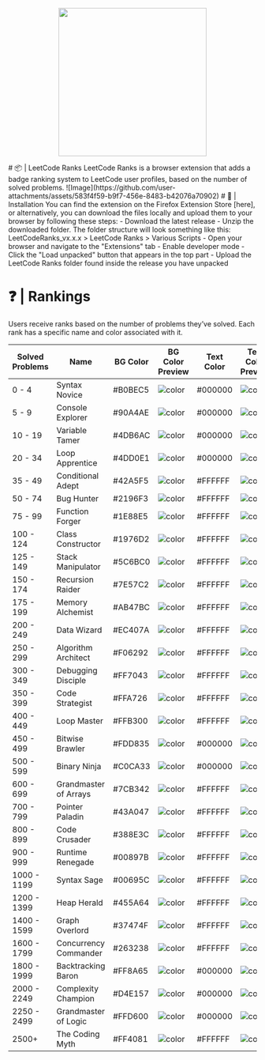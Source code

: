 <p align="center">
  <img height="300" src="https://github.com/user-attachments/assets/f2a5c966-0eef-463e-8b5c-32335320d6b0" />
</p>
# 📦 | LeetCode Ranks
LeetCode Ranks is a browser extension that adds a badge ranking system to LeetCode user profiles, based on the number of solved problems.
![Image](https://github.com/user-attachments/assets/583f4f59-b9f7-456e-8483-b42076a70902)
# 🚀 | Installation
You can find the extension on the Firefox Extension Store [here], or alternatively, you can download the files locally and upload them to your browser by following these steps:
- Download the latest release
- Unzip the downloaded folder. The folder structure will look something like this: LeetCodeRanks_vx.x.x > LeetCode Ranks > Various Scripts 
- Open your browser and navigate to the "Extensions" tab
- Enable developer mode
- Click the "Load unpacked" button that appears in the top part
- Upload the LeetCode Ranks folder found inside the release you have unpacked

# ❓ | Rankings
Users receive ranks based on the number of problems they’ve solved.
Each rank has a specific name and color associated with it.

| Solved Problems     | Name                      | BG Color   | BG Color Preview                                        | Text Color | Text Color Preview
| ------------------- | ------------------------- | ---------- | ------------------------------------------------------- |------------|-------------------|
| 0 - 4               | Syntax Novice             | #B0BEC5    | ![color](https://placehold.co/100x20/B0BEC5/B0BEC5.png) | #000000 | ![color](https://placehold.co/100x20/000000/000000.png)
| 5 - 9               | Console Explorer          | #90A4AE    | ![color](https://placehold.co/100x20/90A4AE/90A4AE.png) | #000000 | ![color](https://placehold.co/100x20/000000/000000.png)
| 10 - 19             | Variable Tamer            | #4DB6AC    | ![color](https://placehold.co/100x20/4DB6AC/4DB6AC.png) | #000000 | ![color](https://placehold.co/100x20/000000/000000.png)
| 20 - 34             | Loop Apprentice           | #4DD0E1    | ![color](https://placehold.co/100x20/4DD0E1/4DD0E1.png) | #000000 | ![color](https://placehold.co/100x20/000000/000000.png)
| 35 - 49             | Conditional Adept         | #42A5F5    | ![color](https://placehold.co/100x20/42A5F5/42A5F5.png) | #FFFFFF | ![color](https://placehold.co/100x20/FFFFFF/FFFFFF.png)
| 50 - 74             | Bug Hunter                | #2196F3    | ![color](https://placehold.co/100x20/2196F3/2196F3.png) | #FFFFFF | ![color](https://placehold.co/100x20/FFFFFF/FFFFFF.png)
| 75 - 99             | Function Forger           | #1E88E5    | ![color](https://placehold.co/100x20/1E88E5/1E88E5.png) | #FFFFFF | ![color](https://placehold.co/100x20/FFFFFF/FFFFFF.png)
| 100 - 124           | Class Constructor         | #1976D2    | ![color](https://placehold.co/100x20/1976D2/1976D2.png) | #FFFFFF | ![color](https://placehold.co/100x20/FFFFFF/FFFFFF.png)
| 125 - 149           | Stack Manipulator         | #5C6BC0    | ![color](https://placehold.co/100x20/5C6BC0/5C6BC0.png) | #FFFFFF | ![color](https://placehold.co/100x20/FFFFFF/FFFFFF.png)
| 150 - 174           | Recursion Raider          | #7E57C2    | ![color](https://placehold.co/100x20/7E57C2/7E57C2.png) | #FFFFFF | ![color](https://placehold.co/100x20/FFFFFF/FFFFFF.png)
| 175 - 199           | Memory Alchemist          | #AB47BC    | ![color](https://placehold.co/100x20/AB47BC/AB47BC.png) | #FFFFFF | ![color](https://placehold.co/100x20/FFFFFF/FFFFFF.png)
| 200 - 249           | Data Wizard               | #EC407A    | ![color](https://placehold.co/100x20/EC407A/EC407A.png) | #FFFFFF | ![color](https://placehold.co/100x20/FFFFFF/FFFFFF.png)
| 250 - 299           | Algorithm Architect       | #F06292    | ![color](https://placehold.co/100x20/F06292/F06292.png) | #FFFFFF | ![color](https://placehold.co/100x20/FFFFFF/FFFFFF.png)
| 300 - 349           | Debugging Disciple        | #FF7043    | ![color](https://placehold.co/100x20/FF7043/FF7043.png) | #FFFFFF | ![color](https://placehold.co/100x20/FFFFFF/FFFFFF.png)
| 350 - 399           | Code Strategist           | #FFA726    | ![color](https://placehold.co/100x20/FFA726/FFA726.png) | #FFFFFF | ![color](https://placehold.co/100x20/FFFFFF/FFFFFF.png)
| 400 - 449           | Loop Master               | #FFB300    | ![color](https://placehold.co/100x20/FFB300/FFB300.png) | #FFFFFF | ![color](https://placehold.co/100x20/FFFFFF/FFFFFF.png)
| 450 - 499           | Bitwise Brawler           | #FDD835    | ![color](https://placehold.co/100x20/FDD835/FDD835.png) | #000000 | ![color](https://placehold.co/100x20/000000/000000.png)
| 500 - 599           | Binary Ninja              | #C0CA33    | ![color](https://placehold.co/100x20/C0CA33/C0CA33.png) | #000000 | ![color](https://placehold.co/100x20/000000/000000.png)
| 600 - 699           | Grandmaster of Arrays     | #7CB342    | ![color](https://placehold.co/100x20/7CB342/7CB342.png) | #FFFFFF | ![color](https://placehold.co/100x20/FFFFFF/FFFFFF.png)
| 700 - 799           | Pointer Paladin           | #43A047    | ![color](https://placehold.co/100x20/43A047/43A047.png) | #FFFFFF | ![color](https://placehold.co/100x20/FFFFFF/FFFFFF.png)
| 800 - 899           | Code Crusader             | #388E3C    | ![color](https://placehold.co/100x20/388E3C/388E3C.png) | #FFFFFF | ![color](https://placehold.co/100x20/FFFFFF/FFFFFF.png)
| 900 - 999           | Runtime Renegade          | #00897B    | ![color](https://placehold.co/100x20/00897B/00897B.png) | #FFFFFF | ![color](https://placehold.co/100x20/FFFFFF/FFFFFF.png)
| 1000 - 1199         | Syntax Sage               | #00695C    | ![color](https://placehold.co/100x20/00695C/00695C.png) | #FFFFFF | ![color](https://placehold.co/100x20/FFFFFF/FFFFFF.png)
| 1200 - 1399         | Heap Herald               | #455A64    | ![color](https://placehold.co/100x20/455A64/455A64.png) | #FFFFFF | ![color](https://placehold.co/100x20/FFFFFF/FFFFFF.png)
| 1400 - 1599         | Graph Overlord            | #37474F    | ![color](https://placehold.co/100x20/37474F/37474F.png) | #FFFFFF | ![color](https://placehold.co/100x20/FFFFFF/FFFFFF.png)
| 1600 - 1799         | Concurrency Commander     | #263238    | ![color](https://placehold.co/100x20/263238/263238.png) | #FFFFFF | ![color](https://placehold.co/100x20/FFFFFF/FFFFFF.png)
| 1800 - 1999         | Backtracking Baron        | #FF8A65    | ![color](https://placehold.co/100x20/FF8A65/FF8A65.png) | #000000 | ![color](https://placehold.co/100x20/000000/000000.png)
| 2000 - 2249         | Complexity Champion       | #D4E157    | ![color](https://placehold.co/100x20/D4E157/D4E157.png) | #000000 | ![color](https://placehold.co/100x20/000000/000000.png)
| 2250 - 2499         | Grandmaster of Logic      | #FFD600    | ![color](https://placehold.co/100x20/FFD600/FFD600.png) | #000000 | ![color](https://placehold.co/100x20/000000/000000.png)
| 2500+               | The Coding Myth           | #FF4081    | ![color](https://placehold.co/100x20/FF4081/FF4081.png) | #FFFFFF | ![color](https://placehold.co/100x20/FFFFFF/FFFFFF.png)




